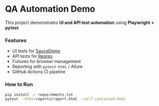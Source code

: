 # QA Automation Demo

This project demonstrates **UI and API test automation** using **Playwright + pytest**.

### Features
- UI tests for [SauceDemo](https://www.saucedemo.com)
- API tests for [Reqres](https://reqres.in)
- Fixtures for browser management
- Reporting with `pytest-html` / Allure
- GitHub Actions CI pipeline

### How to Run
```bash
pip install -r requirements.txt
pytest --html=reports/report.html --self-contained-html